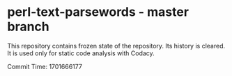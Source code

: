 # perl-text-parsewords - master branch

This repository contains frozen state of the repository.
Its history is cleared. It is used only for static code
analysis with Codacy.

Commit Time: 1701666177